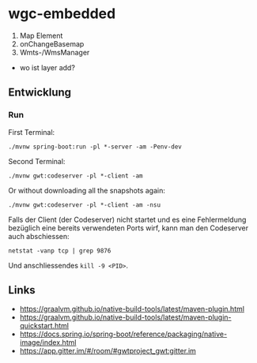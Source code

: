 # wgc-embedded

1. Map Element
2. onChangeBasemap
3. Wmts-/WmsManager 
- wo ist layer add?


## Entwicklung

### Run 

First Terminal:
```
./mvnw spring-boot:run -pl *-server -am -Penv-dev 
```

Second Terminal:
```
./mvnw gwt:codeserver -pl *-client -am
```

Or without downloading all the snapshots again:
```
./mvnw gwt:codeserver -pl *-client -am -nsu 
```

Falls der Client (der Codeserver) nicht startet und es eine Fehlermeldung bezüglich eine bereits verwendeten Ports wirf, kann man den Codeserver auch abschiessen:

```
netstat -vanp tcp | grep 9876
```

Und anschliessendes `kill -9 <PID>`.


## Links

- https://graalvm.github.io/native-build-tools/latest/maven-plugin.html
- https://graalvm.github.io/native-build-tools/latest/maven-plugin-quickstart.html
- https://docs.spring.io/spring-boot/reference/packaging/native-image/index.html
- https://app.gitter.im/#/room/#gwtproject_gwt:gitter.im